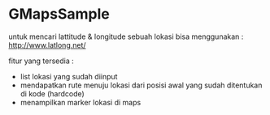 GMapsSample
===========

untuk mencari lattitude & longitude sebuah lokasi bisa menggunakan : http://www.latlong.net/

fitur yang tersedia :
* list lokasi yang sudah diinput
* mendapatkan rute menuju lokasi dari posisi awal yang sudah ditentukan di kode (hardcode)
* menampilkan marker lokasi di maps
